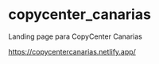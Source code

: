 # copycenter_canarias
Landing page para CopyCenter Canarias

https://copycentercanarias.netlify.app/

<p align="center" width="800">
   <img align="center" width="800" src="https://github.com/atomwhyred/copycenter_canarias/blob/main/CopyCenter%20Canarias_files/preview.jpg?raw=true />